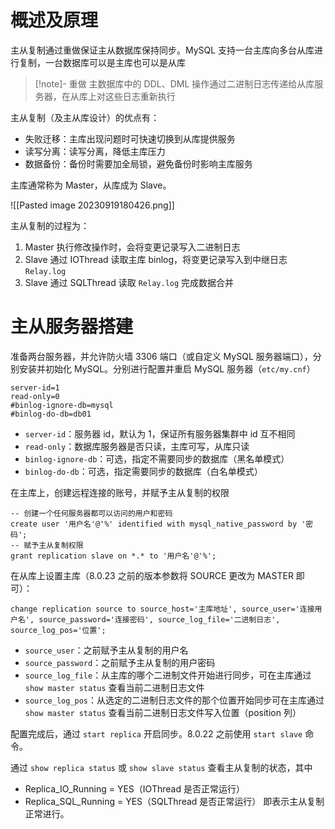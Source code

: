 # 概述及原理

主从复制通过重做保证主从数据库保持同步。MySQL 支持一台主库向多台从库进行复制，一台数据库可以是主库也可以是从库

> [!note]- 重做
> 主数据库中的 DDL、DML 操作通过二进制日志传递给从库服务器，在从库上对这些日志重新执行

主从复制（及主从库设计）的优点有：
- 失败迁移：主库出现问题时可快速切换到从库提供服务
- 读写分离：读写分离，降低主库压力
- 数据备份：备份时需要加全局锁，避免备份时影响主库服务

主库通常称为 Master，从库成为 Slave。

![[Pasted image 20230919180426.png]]

主从复制的过程为：
1. Master 执行修改操作时，会将变更记录写入二进制日志
2. Slave 通过 IOThread 读取主库 binlog，将变更记录写入到中继日志 `Relay.log`
3. Slave 通过 SQLThread 读取 `Relay.log` 完成数据合并
# 主从服务器搭建

准备两台服务器，并允许防火墙 3306 端口（或自定义 MySQL 服务器端口），分别安装并初始化 MySQL。分别进行配置并重启 MySQL 服务器（`etc/my.cnf`）

```
server-id=1
read-only=0
#binlog-ignore-db=mysql
#binlog-do-db=db01
```
- `server-id`：服务器 id，默认为 1，保证所有服务器集群中 id 互不相同
- `read-only`：数据库服务器是否只读，主库可写，从库只读
- `binlog-ignore-db`：可选，指定不需要同步的数据库（黑名单模式）
- `binlog-do-db`：可选，指定需要同步的数据库（白名单模式）

在主库上，创建远程连接的账号，并赋予主从复制的权限

```mysql
-- 创建一个任何服务器都可以访问的用户和密码
create user '用户名'@'%' identified with mysql_native_password by '密码';
-- 赋予主从复制权限
grant replication slave on *.* to '用户名'@'%';
```

在从库上设置主库（8.0.23 之前的版本参数将 SOURCE 更改为 MASTER 即可）：

```mysql
change replication source to source_host='主库地址', source_user='连接用户名', source_password='连接密码', source_log_file='二进制日志', source_log_pos='位置';
```
- `source_user`：之前赋予主从复制的用户名
- `source_password`：之前赋予主从复制的用户密码
- `source_log_file`：从主库的哪个二进制文件开始进行同步，可在主库通过 `show master status` 查看当前二进制日志文件
- `source_log_pos`：从选定的二进制日志文件的那个位置开始同步可在主库通过 `show master status` 查看当前二进制日志文件写入位置（position 列）

配置完成后，通过 `start replica` 开启同步。8.0.22 之前使用 `start slave` 命令。

通过 `show replica status` 或 `show slave status` 查看主从复制的状态，其中
- Replica_IO_Running = YES（IOThread 是否正常运行）
- Replica_SQL_Running = YES（SQLThread 是否正常运行）
即表示主从复制正常进行。